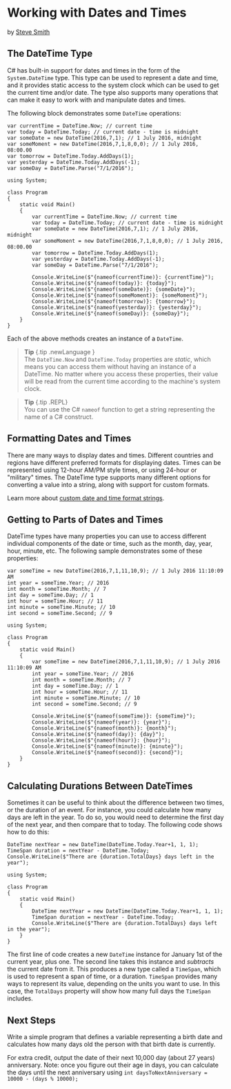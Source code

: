 # Working with Dates and Times
by [Steve Smith](http://deviq.com/me/steve-smith)

## The DateTime Type

C# has built-in support for dates and times in the form of the ``System.DateTime`` type. This type can be used to represent a date and time, and it provides static access to the system clock which can be used to get the current time and/or date. The type also supports many operations that can make it easy to work with and manipulate dates and times.

The following block demonstrates some ``DateTime`` operations:

```{.snippet}
var currentTime = DateTime.Now; // current time
var today = DateTime.Today; // current date - time is midnight
var someDate = new DateTime(2016,7,1); // 1 July 2016, midnight
var someMoment = new DateTime(2016,7,1,8,0,0); // 1 July 2016, 08:00.00
var tomorrow = DateTime.Today.AddDays(1);
var yesterday = DateTime.Today.AddDays(-1);
var someDay = DateTime.Parse("7/1/2016");
```
```{.REPL}
using System;

class Program
{
    static void Main()
    {
        var currentTime = DateTime.Now; // current time
        var today = DateTime.Today; // current date - time is midnight
        var someDate = new DateTime(2016,7,1); // 1 July 2016, midnight
        var someMoment = new DateTime(2016,7,1,8,0,0); // 1 July 2016, 08:00.00
        var tomorrow = DateTime.Today.AddDays(1);
        var yesterday = DateTime.Today.AddDays(-1);
        var someDay = DateTime.Parse("7/1/2016");

        Console.WriteLine($"{nameof(currentTime)}: {currentTime}");
        Console.WriteLine($"{nameof(today)}: {today}");
        Console.WriteLine($"{nameof(someDate)}: {someDate}");
        Console.WriteLine($"{nameof(someMoment)}: {someMoment}");
        Console.WriteLine($"{nameof(tomorrow)}: {tomorrow}");
        Console.WriteLine($"{nameof(yesterday)}: {yesterday}");
        Console.WriteLine($"{nameof(someDay)}: {someDay}");
    }
}
```

Each of the above methods creates an instance of a ``DateTime``.

> **Tip** {.tip .newLanguage }    
> The ``DateTime.Now`` and ``DateTime.Today`` properties are *static*, which means you can access them without having an instance of a DateTime. No matter where you access these properties, their value will be read from the current time according to the machine's system clock.

> **Tip** {.tip .REPL}    
> You can use the C# ``nameof`` function to get a string representing the name of a C# construct.

## Formatting Dates and Times

There are many ways to display dates and times. Different countries and regions have different preferred formats for displaying dates. Times can be represented using 12-hour AM/PM style times, or using 24-hour or "military" times. The DateTime type supports many different options for converting a value into a string, along with support for custom formats.

Learn more about [custom date and time format strings](https://msdn.microsoft.com/en-us/library/8kb3ddd4(v=vs.110).aspx).

## Getting to Parts of Dates and Times

DateTime types have many properties you can use to access different individual components of the date or time, such as the month, day, year, hour, minute, etc. The following sample demonstrates some of these properties:

```{.snippet}
var someTime = new DateTime(2016,7,1,11,10,9); // 1 July 2016 11:10:09 AM
int year = someTime.Year; // 2016
int month = someTime.Month; // 7
int day = someTime.Day; // 1
int hour = someTime.Hour; // 11
int minute = someTime.Minute; // 10
int second = someTime.Second; // 9
```
```{.REPL}
using System;

class Program
{
    static void Main()
    {
        var someTime = new DateTime(2016,7,1,11,10,9); // 1 July 2016 11:10:09 AM
        int year = someTime.Year; // 2016
        int month = someTime.Month; // 7
        int day = someTime.Day; // 1
        int hour = someTime.Hour; // 11
        int minute = someTime.Minute; // 10
        int second = someTime.Second; // 9

        Console.WriteLine($"{nameof(someTime)}: {someTime}");
        Console.WriteLine($"{nameof(year)}: {year}");
        Console.WriteLine($"{nameof(month)}: {month}");
        Console.WriteLine($"{nameof(day)}: {day}");
        Console.WriteLine($"{nameof(hour)}: {hour}");
        Console.WriteLine($"{nameof(minute)}: {minute}");
        Console.WriteLine($"{nameof(second)}: {second}");
    }
}
```

## Calculating Durations Between DateTimes

Sometimes it can be useful to think about the difference between two times, or the duration of an event. For instance, you could calculate how many days are left in the year. To do so, you would need to determine the first day of the next year, and then compare that to today. The following code shows how to do this:

```{.snippet}
DateTime nextYear = new DateTime(DateTime.Today.Year+1, 1, 1);
TimeSpan duration = nextYear - DateTime.Today;
Console.WriteLine($"There are {duration.TotalDays} days left in the year");
```
```{.REPL}
using System;

class Program
{
    static void Main()
    {
        DateTime nextYear = new DateTime(DateTime.Today.Year+1, 1, 1);
        TimeSpan duration = nextYear - DateTime.Today;
        Console.WriteLine($"There are {duration.TotalDays} days left in the year");
    }
}
```

The first line of code creates a new ``DateTime`` instance for January 1st of the current year, plus one. The second line takes this instance and *subtracts* the current date from it. This produces a new type called a ``TimeSpan``, which is used to represent a span of time, or a duration. ``TimeSpan`` provides many ways to represent its value, depending on the units you want to use. In this case, the ``TotalDays`` property will show how many full days the ``TimeSpan`` includes.
 
## Next Steps

Write a simple program that defines a variable representing a birth date and calculates how many days old the person with that birth date is currently. 

For extra credit, output the date of their next 10,000 day (about 27 years) anniversary. Note: once you figure out their age in days, you can calculate the days until the next anniversary using ``int daysToNextAnniversary = 10000 - (days % 10000);``